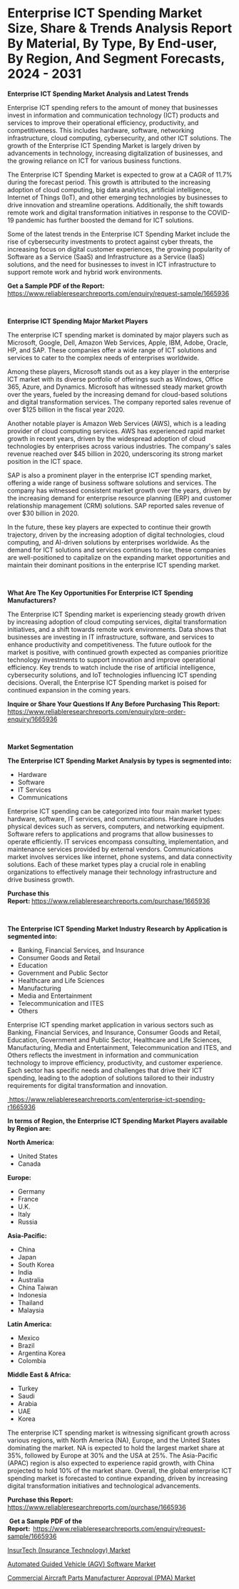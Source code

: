 <p><h1>Enterprise ICT Spending Market Size, Share & Trends Analysis Report By Material, By Type, By End-user, By Region, And Segment Forecasts, 2024 - 2031</h1></p><p><strong>Enterprise ICT Spending Market Analysis and Latest Trends</strong></p>
<p><p>Enterprise ICT spending refers to the amount of money that businesses invest in information and communication technology (ICT) products and services to improve their operational efficiency, productivity, and competitiveness. This includes hardware, software, networking infrastructure, cloud computing, cybersecurity, and other ICT solutions. The growth of the Enterprise ICT Spending Market is largely driven by advancements in technology, increasing digitalization of businesses, and the growing reliance on ICT for various business functions.</p><p>The Enterprise ICT Spending Market is expected to grow at a CAGR of 11.7% during the forecast period. This growth is attributed to the increasing adoption of cloud computing, big data analytics, artificial intelligence, Internet of Things (IoT), and other emerging technologies by businesses to drive innovation and streamline operations. Additionally, the shift towards remote work and digital transformation initiatives in response to the COVID-19 pandemic has further boosted the demand for ICT solutions.</p><p>Some of the latest trends in the Enterprise ICT Spending Market include the rise of cybersecurity investments to protect against cyber threats, the increasing focus on digital customer experiences, the growing popularity of Software as a Service (SaaS) and Infrastructure as a Service (IaaS) solutions, and the need for businesses to invest in ICT infrastructure to support remote work and hybrid work environments.</p></p>
<p><strong>Get a Sample PDF of the Report:&nbsp;</strong> <a href="https://www.reliableresearchreports.com/enquiry/request-sample/1665936">https://www.reliableresearchreports.com/enquiry/request-sample/1665936</a></p>
<p>&nbsp;</p>
<p><strong>Enterprise ICT Spending Major Market Players</strong></p>
<p><p>The enterprise ICT spending market is dominated by major players such as Microsoft, Google, Dell, Amazon Web Services, Apple, IBM, Adobe, Oracle, HP, and SAP. These companies offer a wide range of ICT solutions and services to cater to the complex needs of enterprises worldwide.</p><p>Among these players, Microsoft stands out as a key player in the enterprise ICT market with its diverse portfolio of offerings such as Windows, Office 365, Azure, and Dynamics. Microsoft has witnessed steady market growth over the years, fueled by the increasing demand for cloud-based solutions and digital transformation services. The company reported sales revenue of over $125 billion in the fiscal year 2020.</p><p>Another notable player is Amazon Web Services (AWS), which is a leading provider of cloud computing services. AWS has experienced rapid market growth in recent years, driven by the widespread adoption of cloud technologies by enterprises across various industries. The company's sales revenue reached over $45 billion in 2020, underscoring its strong market position in the ICT space.</p><p>SAP is also a prominent player in the enterprise ICT spending market, offering a wide range of business software solutions and services. The company has witnessed consistent market growth over the years, driven by the increasing demand for enterprise resource planning (ERP) and customer relationship management (CRM) solutions. SAP reported sales revenue of over $30 billion in 2020.</p><p>In the future, these key players are expected to continue their growth trajectory, driven by the increasing adoption of digital technologies, cloud computing, and AI-driven solutions by enterprises worldwide. As the demand for ICT solutions and services continues to rise, these companies are well-positioned to capitalize on the expanding market opportunities and maintain their dominant positions in the enterprise ICT spending market.</p></p>
<p>&nbsp;</p>
<p><strong>What Are The Key Opportunities For Enterprise ICT Spending Manufacturers?</strong></p>
<p><p>The Enterprise ICT Spending market is experiencing steady growth driven by increasing adoption of cloud computing services, digital transformation initiatives, and a shift towards remote work environments. Data shows that businesses are investing in IT infrastructure, software, and services to enhance productivity and competitiveness. The future outlook for the market is positive, with continued growth expected as companies prioritize technology investments to support innovation and improve operational efficiency. Key trends to watch include the rise of artificial intelligence, cybersecurity solutions, and IoT technologies influencing ICT spending decisions. Overall, the Enterprise ICT Spending market is poised for continued expansion in the coming years.</p></p>
<p><strong>Inquire or Share Your Questions If Any Before Purchasing This Report:</strong> <a href="https://www.reliableresearchreports.com/enquiry/pre-order-enquiry/1665936">https://www.reliableresearchreports.com/enquiry/pre-order-enquiry/1665936</a></p>
<p>&nbsp;</p>
<p><strong>Market Segmentation</strong></p>
<p><strong>The Enterprise ICT Spending Market Analysis by types is segmented into:</strong></p>
<p><ul><li>Hardware</li><li>Software</li><li>IT Services</li><li>Communications</li></ul></p>
<p><p>Enterprise ICT spending can be categorized into four main market types: hardware, software, IT services, and communications. Hardware includes physical devices such as servers, computers, and networking equipment. Software refers to applications and programs that allow businesses to operate efficiently. IT services encompass consulting, implementation, and maintenance services provided by external vendors. Communications market involves services like internet, phone systems, and data connectivity solutions. Each of these market types play a crucial role in enabling organizations to effectively manage their technology infrastructure and drive business growth.</p></p>
<p><strong>Purchase this Report:&nbsp;</strong><a href="https://www.reliableresearchreports.com/purchase/1665936">https://www.reliableresearchreports.com/purchase/1665936</a></p>
<p>&nbsp;</p>
<p><strong>The Enterprise ICT Spending Market Industry Research by Application is segmented into:</strong></p>
<p><ul><li>Banking, Financial Services, and Insurance</li><li>Consumer Goods and Retail</li><li>Education</li><li>Government and Public Sector</li><li>Healthcare and Life Sciences</li><li>Manufacturing</li><li>Media and Entertainment</li><li>Telecommunication and ITES</li><li>Others</li></ul></p>
<p><p>Enterprise ICT spending market application in various sectors such as Banking, Financial Services, and Insurance, Consumer Goods and Retail, Education, Government and Public Sector, Healthcare and Life Sciences, Manufacturing, Media and Entertainment, Telecommunication and ITES, and Others reflects the investment in information and communication technology to improve efficiency, productivity, and customer experience. Each sector has specific needs and challenges that drive their ICT spending, leading to the adoption of solutions tailored to their industry requirements for digital transformation and innovation.</p></p>
<p><a href="https://www.reliableresearchreports.com/enterprise-ict-spending-r1665936">&nbsp;https://www.reliableresearchreports.com/enterprise-ict-spending-r1665936</a></p>
<p><strong>In terms of Region, the Enterprise ICT Spending Market Players available by Region are:</strong></p>
<p>
    <p> <strong> North America: </strong>
        <ul>
            <li>United States</li>
            <li>Canada</li>
        </ul>
        </p> 
    <p> <strong> Europe: </strong>
        <ul>
            <li>Germany</li>
            <li>France</li>
            <li>U.K.</li>
            <li>Italy</li>
            <li>Russia</li>
        </ul>
        </p> 
    <p> <strong> Asia-Pacific: </strong>
        <ul>
            <li>China</li>
            <li>Japan</li>
            <li>South Korea</li>
            <li>India</li>
            <li>Australia</li>
            <li>China Taiwan</li>
            <li>Indonesia</li>
            <li>Thailand</li>
            <li>Malaysia</li>
        </ul>
        </p> 
    <p> <strong> Latin America: </strong>
        <ul>
            <li>Mexico</li>
            <li>Brazil</li>
            <li>Argentina Korea</li>
            <li>Colombia</li>
        </ul>
        </p> 
    <p> <strong> Middle East & Africa: </strong>
        <ul>
            <li>Turkey</li>
            <li>Saudi</li>
            <li>Arabia</li>
            <li>UAE</li>
            <li>Korea</li>
        </ul>
    </p>
    </p>
<p><p>The enterprise ICT spending market is witnessing significant growth across various regions, with North America (NA), Europe, and the United States dominating the market. NA is expected to hold the largest market share at 35%, followed by Europe at 30% and the USA at 25%. The Asia-Pacific (APAC) region is also expected to experience rapid growth, with China projected to hold 10% of the market share. Overall, the global enterprise ICT spending market is forecasted to continue expanding, driven by increasing digital transformation initiatives and technological advancements.</p></p>
<p><strong>Purchase this Report: </strong><a href="https://www.reliableresearchreports.com/purchase/1665936">https://www.reliableresearchreports.com/purchase/1665936</a></p>
<p>&nbsp;<strong>Get a Sample PDF of the Report:&nbsp;&nbsp;</strong><a href="https://www.reliableresearchreports.com/enquiry/request-sample/1665936">https://www.reliableresearchreports.com/enquiry/request-sample/1665936</a></p>
<p><strong></strong></p>
<p><p><a href="https://github.com/josephpullman6599/Market-Research-Report-List-1/blob/main/insurtech-insurance-technology-market.md">InsurTech (Insurance Technology) Market</a></p><p><a href="https://github.com/baileope6754/Market-Research-Report-List-1/blob/main/automated-guided-vehicle-agv-software-market.md">Automated Guided Vehicle (AGV) Software Market</a></p><p><a href="https://github.com/mdmasty/Market-Research-Report-List-1/blob/main/commercial-aircraft-parts-manufacturer-approval-pma-market.md">Commercial Aircraft Parts Manufacturer Approval (PMA) Market</a></p></p>